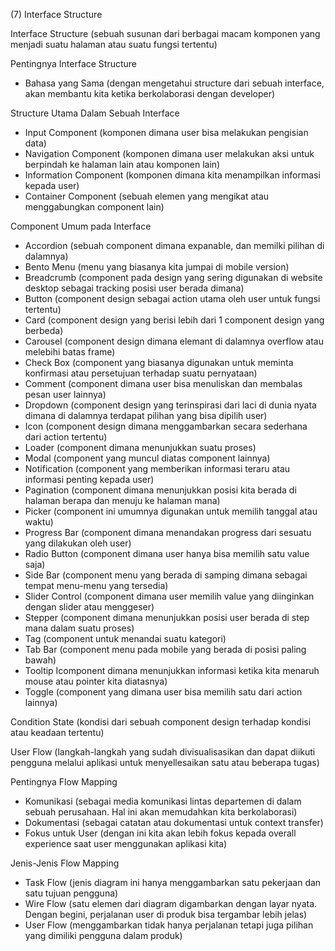 (7) Interface Structure

Interface Structure (sebuah susunan dari berbagai macam komponen yang menjadi suatu halaman atau suatu fungsi tertentu)

Pentingnya Interface Structure

- Bahasa yang Sama (dengan mengetahui structure dari sebuah interface, akan membantu kita ketika berkolaborasi dengan developer)

Structure Utama Dalam Sebuah Interface

- Input Component (komponen dimana user bisa melakukan pengisian data)
- Navigation Component (komponen dimana user melakukan aksi untuk berpindah ke halaman lain atau komponen lain)
- Information Component (komponen dimana kita menampilkan informasi kepada user)
- Container Component (sebuah elemen yang mengikat atau menggabungkan component lain)

Component Umum pada Interface

- Accordion (sebuah component dimana expanable, dan memilki pilihan di dalamnya)
- Bento Menu (menu yang biasanya kita jumpai di mobile version)
- Breadcrumb (component pada design yang sering digunakan di website desktop sebagai tracking posisi user berada dimana)
- Button (component design sebagai action utama oleh user untuk fungsi tertentu)
- Card (component design yang berisi lebih dari 1 component design yang berbeda)
- Carousel (component design dimana elemant di dalamnya overflow atau melebihi batas frame)
- Check Box (component yang biasanya digunakan untuk meminta konfirmasi atau persetujuan terhadap suatu pernyataan)
- Comment (component dimana user bisa menuliskan dan membalas pesan user lainnya)
- Dropdown (component design yang terinspirasi dari laci di dunia nyata dimana di dalamnya terdapat pilihan yang bisa dipilih user)
- Icon (component design dimana menggambarkan secara sederhana dari action tertentu)
- Loader (component dimana menunjukkan suatu proses)
- Modal (component yang muncul diatas component lainnya)
- Notification (component yang memberikan informasi teraru atau informasi penting kepada user)
- Pagination (component dimana menunjukkan posisi kita berada di halaman berapa dan menuju ke halaman mana)
- Picker (component ini umumnya digunakan untuk memilih tanggal atau waktu)
- Progress Bar (component dimana menandakan progress dari sesuatu yang dilakukan oleh user)
- Radio Button (component dimana user hanya bisa memilih satu value saja)
- Side Bar (component menu yang berada di samping dimana sebagai tempat menu-menu yang tersedia)
- Slider Control (component dimana user memilih value yang diinginkan dengan slider atau menggeser)
- Stepper (component dimana menunjukkan posisi user berada di step mana dalam suatu proses)
- Tag (component untuk menandai suatu kategori)
- Tab Bar (component menu pada mobile yang berada di posisi paling bawah)
- Tooltip Icomponent dimana menunjukkan informasi ketika kita menaruh mouse atau pointer kita diatasnya)
- Toggle (component yang dimana user bisa memilih satu dari action lainnya)

Condition State (kondisi dari sebuah component design terhadap kondisi atau keadaan tertentu)

User Flow (langkah-langkah yang sudah divisualisasikan dan dapat diikuti pengguna melalui aplikasi untuk menyellesaikan satu atau beberapa tugas)

Pentingnya Flow Mapping

- Komunikasi (sebagai media komunikasi lintas departemen di dalam sebuah perusahaan. Hal ini akan memudahkan kita berkolaborasi)
- Dokumentasi (sebagai catatan atau dokumentasi untuk context transfer)
- Fokus untuk User (dengan ini kita akan lebih fokus kepada overall experience saat user menggunakan aplikasi kita)

Jenis-Jenis Flow Mapping

- Task Flow (jenis diagram ini hanya menggambarkan satu pekerjaan dan satu tujuan pengguna)
- Wire Flow (satu elemen dari diagram digambarkan dengan layar nyata. Dengan begini, perjalanan user di produk bisa tergambar lebih jelas)
- User Flow (menggambarkan tidak hanya perjalanan tetapi juga pilihan yang dimiliki pengguna dalam produk)
